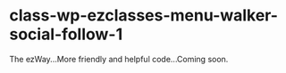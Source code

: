 # class-wp-ezclasses-menu-walker-social-follow-1
The ezWay...More friendly and helpful code...Coming soon.

